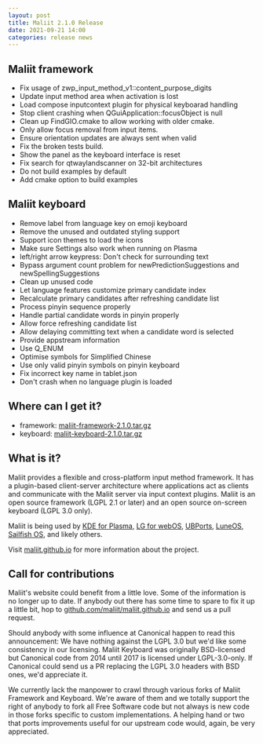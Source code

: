 ```yaml
---
layout: post
title: Maliit 2.1.0 Release
date: 2021-09-21 14:00
categories: release news
---
```


## Maliit framework

- Fix usage of zwp_input_method_v1::content_purpose_digits
- Update input method area when activation is lost
- Load compose inputcontext plugin for physical keyboarad handling
- Stop client crashing when QGuiApplication::focusObject is null
- Clean up FindGIO.cmake to allow working with older cmake.
- Only allow focus removal from input items.
- Ensure orientation updates are always sent when valid
- Fix the broken tests build.
- Show the panel as the keyboard interface is reset
- Fix search for qtwaylandscanner on 32-bit architectures
- Do not build examples by default
- Add cmake option to build examples

## Maliit keyboard

- Remove label from language key on emoji keyboard
- Remove the unused and outdated styling support
- Support icon themes to load the icons
- Make sure Settings also work when running on Plasma
- left/right arrow keypress: Don't check for surrounding text
- Bypass argument count problem for newPredictionSuggestions and newSpellingSuggestions
- Clean up unused code
- Let language features customize primary candidate index
- Recalculate primary candidates after refreshing candidate list
- Process pinyin sequence properly
- Handle partial candidate words in pinyin properly
- Allow force refreshing candidate list
- Allow delaying committing text when a candidate word is selected
- Provide appstream information
- Use Q_ENUM
- Optimise symbols for Simplified Chinese
- Use only valid pinyin symbols on pinyin keyboard
- Fix incorrect key name in tablet.json
- Don't crash when no language plugin is loaded

## Where can I get it?

* framework:
  [maliit-framework-2.1.0.tar.gz](https://github.com/maliit/framework/archive/refs/tags/2.1.0.tar.gz)
* keyboard:
  [maliit-keyboard-2.1.0.tar.gz](https://github.com/maliit/keyboard/archive/refs/tags/2.1.0.tar.gz)

## What is it?

Maliit provides a flexible and cross-platform input method framework. It has a
plugin-based client-server architecture where applications act as clients and
communicate with the Maliit server via input context plugins. Maliit is an open
source framework (LGPL 2.1 or later) and an open source on-screen keyboard (LGPL 3.0 only).

Maliit is being used by [KDE for Plasma](https://blog.martin-graesslin.com/blog/2021/03/using-maliit-keyboard-in-a-plasma-wayland-session/),
[LG for webOS](https://github.com/webosose/maliit-framework-webos),
[UBPorts](https://github.com/ubports/keyboard-component),
[LuneOS](https://github.com/webOS-ports/webos-keyboard),
[Sailfish OS](https://git.sailfishos.org/mer-core/maliit-framework),
and likely others.

Visit [maliit.github.io](/) for more information about the project.

## Call for contributions

Maliit's website could benefit from a little love. Some of the information is
no longer up to date.
If anybody out there has some time to spare to fix it up a little bit, hop to
[github.com/maliit/maliit.github.io](https://github.com/maliit/maliit.github.io) and send us a pull request.

Should anybody with some influence at Canonical happen to read this announcement:
We have nothing against the LGPL 3.0 but we'd like some consistency in our
licensing. Maliit Keyboard was originally BSD-licensed but Canonical code from 2014
until 2017 is licensed under LGPL-3.0-only. If Canonical could send us a PR
replacing the LGPL 3.0 headers with BSD ones, we'd appreciate it.

We currently lack the manpower to crawl through various forks of Maliit Framework
and Keyboard. We're aware of them and we totally support the right of anybody
to fork all Free Software code but not always is new code in those forks specific
to custom implementations. A helping hand or two that ports improvements useful
for our upstream code would, again, be very appreciated.
